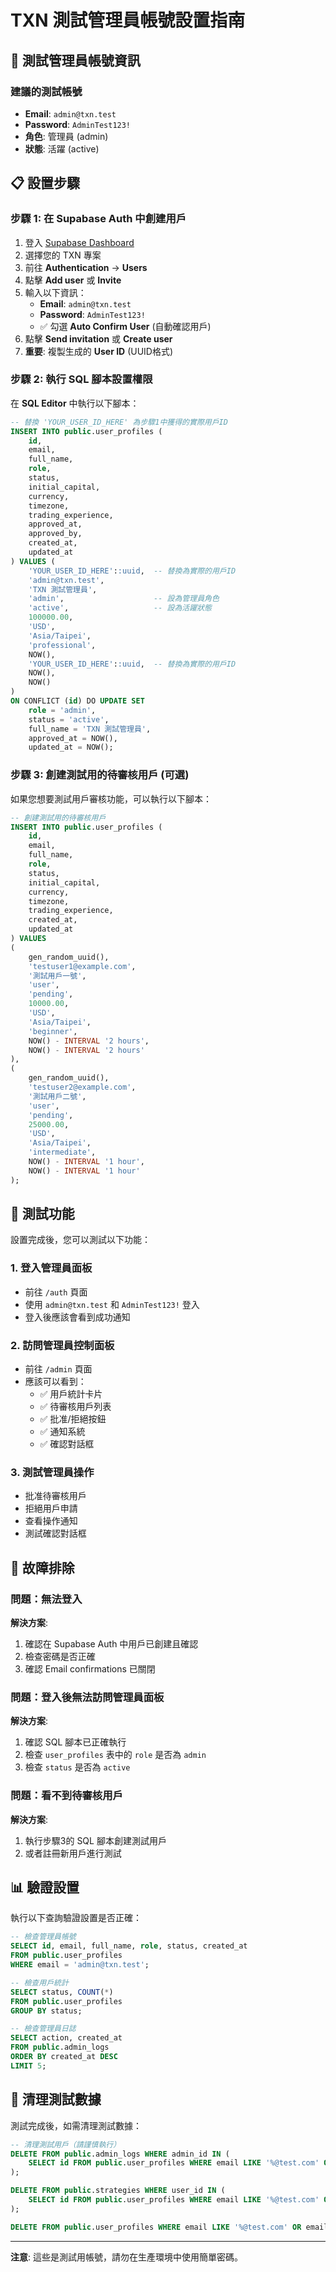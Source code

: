 # TXN 測試管理員帳號設置指南

## 🔐 測試管理員帳號資訊

### 建議的測試帳號
- **Email**: `admin@txn.test`
- **Password**: `AdminTest123!`
- **角色**: 管理員 (admin)
- **狀態**: 活躍 (active)

## 📋 設置步驟

### 步驟 1: 在 Supabase Auth 中創建用戶
1. 登入 [Supabase Dashboard](https://supabase.com/dashboard)
2. 選擇您的 TXN 專案
3. 前往 **Authentication** → **Users**
4. 點擊 **Add user** 或 **Invite**
5. 輸入以下資訊：
   - **Email**: `admin@txn.test`
   - **Password**: `AdminTest123!`
   - ✅ 勾選 **Auto Confirm User** (自動確認用戶)
6. 點擊 **Send invitation** 或 **Create user**
7. **重要**: 複製生成的 **User ID** (UUID格式)

### 步驟 2: 執行 SQL 腳本設置權限
在 **SQL Editor** 中執行以下腳本：

```sql
-- 替換 'YOUR_USER_ID_HERE' 為步驟1中獲得的實際用戶ID
INSERT INTO public.user_profiles (
    id,
    email,
    full_name,
    role,
    status,
    initial_capital,
    currency,
    timezone,
    trading_experience,
    approved_at,
    approved_by,
    created_at,
    updated_at
) VALUES (
    'YOUR_USER_ID_HERE'::uuid,  -- 替換為實際的用戶ID
    'admin@txn.test',
    'TXN 測試管理員',
    'admin',                    -- 設為管理員角色
    'active',                   -- 設為活躍狀態
    100000.00,
    'USD',
    'Asia/Taipei',
    'professional',
    NOW(),
    'YOUR_USER_ID_HERE'::uuid,  -- 替換為實際的用戶ID
    NOW(),
    NOW()
)
ON CONFLICT (id) DO UPDATE SET
    role = 'admin',
    status = 'active',
    full_name = 'TXN 測試管理員',
    approved_at = NOW(),
    updated_at = NOW();
```

### 步驟 3: 創建測試用的待審核用戶 (可選)
如果您想要測試用戶審核功能，可以執行以下腳本：

```sql
-- 創建測試用的待審核用戶
INSERT INTO public.user_profiles (
    id,
    email,
    full_name,
    role,
    status,
    initial_capital,
    currency,
    timezone,
    trading_experience,
    created_at,
    updated_at
) VALUES 
(
    gen_random_uuid(),
    'testuser1@example.com',
    '測試用戶一號',
    'user',
    'pending',
    10000.00,
    'USD',
    'Asia/Taipei',
    'beginner',
    NOW() - INTERVAL '2 hours',
    NOW() - INTERVAL '2 hours'
),
(
    gen_random_uuid(),
    'testuser2@example.com',
    '測試用戶二號',
    'user',
    'pending',
    25000.00,
    'USD',
    'Asia/Taipei',
    'intermediate',
    NOW() - INTERVAL '1 hour',
    NOW() - INTERVAL '1 hour'
);
```

## 🧪 測試功能

設置完成後，您可以測試以下功能：

### 1. 登入管理員面板
- 前往 `/auth` 頁面
- 使用 `admin@txn.test` 和 `AdminTest123!` 登入
- 登入後應該會看到成功通知

### 2. 訪問管理員控制面板
- 前往 `/admin` 頁面
- 應該可以看到：
  - ✅ 用戶統計卡片
  - ✅ 待審核用戶列表
  - ✅ 批准/拒絕按鈕
  - ✅ 通知系統
  - ✅ 確認對話框

### 3. 測試管理員操作
- 批准待審核用戶
- 拒絕用戶申請
- 查看操作通知
- 測試確認對話框

## 🔧 故障排除

### 問題：無法登入
**解決方案**:
1. 確認在 Supabase Auth 中用戶已創建且確認
2. 檢查密碼是否正確
3. 確認 Email confirmations 已關閉

### 問題：登入後無法訪問管理員面板
**解決方案**:
1. 確認 SQL 腳本已正確執行
2. 檢查 `user_profiles` 表中的 `role` 是否為 `admin`
3. 檢查 `status` 是否為 `active`

### 問題：看不到待審核用戶
**解決方案**:
1. 執行步驟3的 SQL 腳本創建測試用戶
2. 或者註冊新用戶進行測試

## 📊 驗證設置

執行以下查詢驗證設置是否正確：

```sql
-- 檢查管理員帳號
SELECT id, email, full_name, role, status, created_at 
FROM public.user_profiles 
WHERE email = 'admin@txn.test';

-- 檢查用戶統計
SELECT status, COUNT(*) 
FROM public.user_profiles 
GROUP BY status;

-- 檢查管理員日誌
SELECT action, created_at 
FROM public.admin_logs 
ORDER BY created_at DESC 
LIMIT 5;
```

## 🧹 清理測試數據

測試完成後，如需清理測試數據：

```sql
-- 清理測試用戶（請謹慎執行）
DELETE FROM public.admin_logs WHERE admin_id IN (
    SELECT id FROM public.user_profiles WHERE email LIKE '%@test.com' OR email LIKE '%@example.com'
);

DELETE FROM public.strategies WHERE user_id IN (
    SELECT id FROM public.user_profiles WHERE email LIKE '%@test.com' OR email LIKE '%@example.com'
);

DELETE FROM public.user_profiles WHERE email LIKE '%@test.com' OR email LIKE '%@example.com';
```

---

**注意**: 這些是測試用帳號，請勿在生產環境中使用簡單密碼。